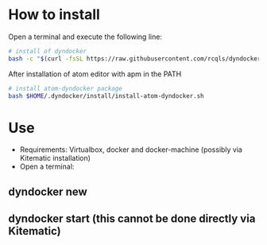 # How to install

Open a terminal and execute the following line:
```{.bash execute="false"}
# install of dyndocker
bash -c "$(curl -fsSL https://raw.githubusercontent.com/rcqls/dyndocker/master/install-dyndocker.sh)"
```

After installation of atom editor with apm in the PATH
```{.bash execute="false"}
# install atom-dyndocker package 
bash $HOME/.dyndocker/install/install-atom-dyndocker.sh
```

# Use

* Requirements: Virtualbox, docker and docker-machine (possibly via Kitematic installation)
* Open a terminal:
## dyndocker new
## dyndocker start (this cannot be done directly via Kitematic) 


